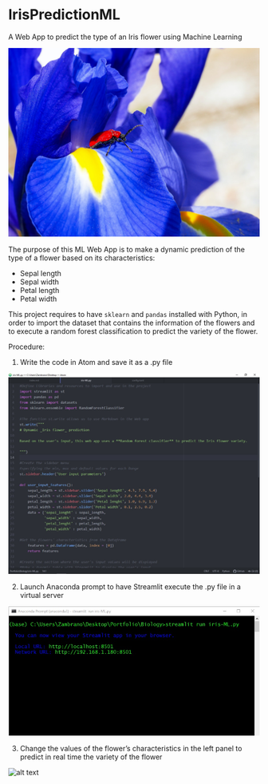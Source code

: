 # IrisPredictionML
A Web App to predict the type of an Iris flower using Machine Learning

![alt text][image]

[image]: https://github.com/jzambrano-xyz/IrisPredictionML/blob/master/featured.jpg "Photo by Gliese 293 on Unsplash"

The purpose of this ML Web App is to make a dynamic prediction of the type of a flower based on its characteristics:

* Sepal length
* Sepal width
* Petal length
* Petal width

This project requires to have `sklearn` and `pandas` installed with Python, in order to import the dataset that contains the information of the flowers and to execute a random forest classification to predict the variety of the flower.

Procedure:
1. Write the code in Atom and save it as a .py file

![alt text][image1]

[image1]: https://github.com/jzambrano-xyz/IrisPredictionML/blob/master/IrisPredictionML.jpg "Python code in Atom"


2. Launch Anaconda prompt to have Streamlit execute the .py file in a virtual server

![alt text][image2]

[image2]: https://github.com/jzambrano-xyz/IrisPredictionML/blob/master/anaconda-server-iris.jpg "Anaconda virtual server"

3. Change the values of the flower’s characteristics in the left panel to predict in real time the variety of the flower

![alt text][image3]

[image3]: https://github.com/jzambrano-xyz/IrisPredictionML/blob/master/IrisPrediction.gif "Web app running on Streamlit"
